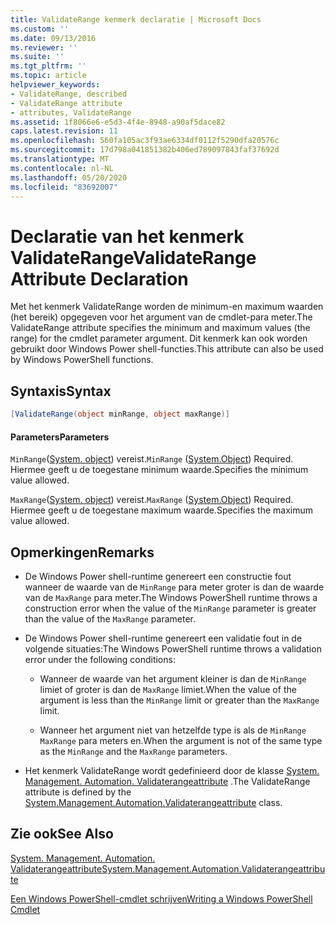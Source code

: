 ```yaml
---
title: ValidateRange kenmerk declaratie | Microsoft Docs
ms.custom: ''
ms.date: 09/13/2016
ms.reviewer: ''
ms.suite: ''
ms.tgt_pltfrm: ''
ms.topic: article
helpviewer_keywords:
- ValidateRange, described
- ValidateRange attribute
- attributes, ValidateRange
ms.assetid: 1f8066e6-e5d3-4f4e-8948-a90af5dace82
caps.latest.revision: 11
ms.openlocfilehash: 560fa105ac3f93ae6334df0112f5290dfa20576c
ms.sourcegitcommit: 17d798a041851382b406ed789097843faf37692d
ms.translationtype: MT
ms.contentlocale: nl-NL
ms.lasthandoff: 05/20/2020
ms.locfileid: "83692007"
---
```

# <a name="validaterange-attribute-declaration"></a><span data-ttu-id="1ad64-102">Declaratie van het kenmerk ValidateRange</span><span class="sxs-lookup"><span data-stu-id="1ad64-102">ValidateRange Attribute Declaration</span></span>

<span data-ttu-id="1ad64-103">Met het kenmerk ValidateRange worden de minimum-en maximum waarden (het bereik) opgegeven voor het argument van de cmdlet-para meter.</span><span class="sxs-lookup"><span data-stu-id="1ad64-103">The ValidateRange attribute specifies the minimum and maximum values (the range) for the cmdlet parameter argument.</span></span> <span data-ttu-id="1ad64-104">Dit kenmerk kan ook worden gebruikt door Windows Power shell-functies.</span><span class="sxs-lookup"><span data-stu-id="1ad64-104">This attribute can also be used by Windows PowerShell functions.</span></span>

## <a name="syntax"></a><span data-ttu-id="1ad64-105">Syntaxis</span><span class="sxs-lookup"><span data-stu-id="1ad64-105">Syntax</span></span>

```csharp
[ValidateRange(object minRange, object maxRange)]
```

#### <a name="parameters"></a><span data-ttu-id="1ad64-106">Parameters</span><span class="sxs-lookup"><span data-stu-id="1ad64-106">Parameters</span></span>

<span data-ttu-id="1ad64-107">`MinRange`([System. object](/dotnet/api/system.object)) vereist.</span><span class="sxs-lookup"><span data-stu-id="1ad64-107">`MinRange` ([System.Object](/dotnet/api/system.object)) Required.</span></span> <span data-ttu-id="1ad64-108">Hiermee geeft u de toegestane minimum waarde.</span><span class="sxs-lookup"><span data-stu-id="1ad64-108">Specifies the minimum value allowed.</span></span>

<span data-ttu-id="1ad64-109">`MaxRange`([System. object](/dotnet/api/system.object)) vereist.</span><span class="sxs-lookup"><span data-stu-id="1ad64-109">`MaxRange` ([System.Object](/dotnet/api/system.object)) Required.</span></span> <span data-ttu-id="1ad64-110">Hiermee geeft u de toegestane maximum waarde.</span><span class="sxs-lookup"><span data-stu-id="1ad64-110">Specifies the maximum value allowed.</span></span>

## <a name="remarks"></a><span data-ttu-id="1ad64-111">Opmerkingen</span><span class="sxs-lookup"><span data-stu-id="1ad64-111">Remarks</span></span>

- <span data-ttu-id="1ad64-112">De Windows Power shell-runtime genereert een constructie fout wanneer de waarde van de `MinRange` para meter groter is dan de waarde van de `MaxRange` para meter.</span><span class="sxs-lookup"><span data-stu-id="1ad64-112">The Windows PowerShell runtime throws a construction error when the value of the `MinRange` parameter is greater than the value of the `MaxRange` parameter.</span></span>

- <span data-ttu-id="1ad64-113">De Windows Power shell-runtime genereert een validatie fout in de volgende situaties:</span><span class="sxs-lookup"><span data-stu-id="1ad64-113">The Windows PowerShell runtime throws a validation error under the following conditions:</span></span>

  - <span data-ttu-id="1ad64-114">Wanneer de waarde van het argument kleiner is dan de `MinRange` limiet of groter is dan de `MaxRange` limiet.</span><span class="sxs-lookup"><span data-stu-id="1ad64-114">When the value of the argument is less than the `MinRange` limit or greater than the `MaxRange` limit.</span></span>

  - <span data-ttu-id="1ad64-115">Wanneer het argument niet van hetzelfde type is als de `MinRange` `MaxRange` para meters en.</span><span class="sxs-lookup"><span data-stu-id="1ad64-115">When the argument is not of the same type as the `MinRange` and the `MaxRange` parameters.</span></span>

- <span data-ttu-id="1ad64-116">Het kenmerk ValidateRange wordt gedefinieerd door de klasse [System. Management. Automation. Validaterangeattribute](/dotnet/api/System.Management.Automation.ValidateRangeAttribute) .</span><span class="sxs-lookup"><span data-stu-id="1ad64-116">The ValidateRange attribute is defined by the [System.Management.Automation.Validaterangeattribute](/dotnet/api/System.Management.Automation.ValidateRangeAttribute) class.</span></span>

## <a name="see-also"></a><span data-ttu-id="1ad64-117">Zie ook</span><span class="sxs-lookup"><span data-stu-id="1ad64-117">See Also</span></span>

[<span data-ttu-id="1ad64-118">System. Management. Automation. Validaterangeattribute</span><span class="sxs-lookup"><span data-stu-id="1ad64-118">System.Management.Automation.Validaterangeattribute</span></span>](/dotnet/api/System.Management.Automation.ValidateRangeAttribute)

[<span data-ttu-id="1ad64-119">Een Windows PowerShell-cmdlet schrijven</span><span class="sxs-lookup"><span data-stu-id="1ad64-119">Writing a Windows PowerShell Cmdlet</span></span>](./writing-a-windows-powershell-cmdlet.md)
